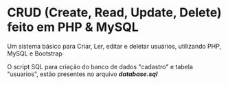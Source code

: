 # CRUD (Create, Read, Update, Delete) feito em PHP & MySQL

Um sistema básico para Criar, Ler, editar e deletar usuários, utilizando PHP, MySQL e Bootstrap

O script SQL para criação do banco de dados "cadastro" e tabela "usuarios", estão presentes no arquivo ***database.sql***
